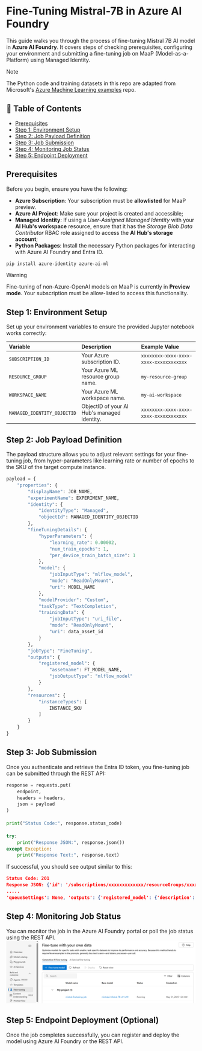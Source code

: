 # Fine-Tuning Mistral-7B in Azure AI Foundry

This guide walks you through the process of fine-tuning Mistral 7B AI model in **Azure AI Foundry**. It covers steps of checking prerequisites, configuring your environment and submitting a fine-tuning job on MaaP (Model-as-a-Platform) using Managed Identity.

> [!NOTE]
> The Python code and training datasets in this repo are adapted from Microsoft's [Azure Machine Learning examples](https://github.com/Azure/azureml-examples/tree/main/sdk/python/jobs/finetuning) repo.

## 📑 Table of Contents
- [Prerequisites](#prerequisites)
- [Step 1: Environment Setup](#step-1-environment-setup)
- [Step 2: Job Payload Definition](#step-2-job-payload-definition)
- [Step 3: Job Submission](#step-3-job-submission)
- [Step 4: Monitoring Job Status](#step-4-monitoring-job-status)
- [Step 5: Endpoint Deployment](#step-5-endpoint-deployment-optional)

## Prerequisites
Before you begin, ensure you have the following:
- **Azure Subscription**: Your subscription must be **allowlisted** for MaaP preview.
- **Azure AI Project**: Make sure your project is created and accessible;
- **Managed Identity**: If using a *User-Assigned Managed Identity* with your **AI Hub's workspace** resource, ensure that it has the *Storage Blob Data Contributor* RBAC role assigned to access the **AI Hub's storage account**;
- **Python Packages**: Install the necessary Python packages for interacting with Azure AI Foundry and Entra ID.
``` PowerShell
pip install azure-identity azure-ai-ml
```

> [!WARNING]
> Fine-tuning of non-Azure-OpenAI models on MaaP is currently in **Preview mode**. Your subscription must be allow-listed to access this functionality.

## Step 1: Environment Setup
Set up your environment variables to ensure the provided Jupyter notebook works correctly:

| Variable                   | Description                                 | Example Value                                  |
| :------------------------- | :------------------------------------------ | :--------------------------------------------- |
| `SUBSCRIPTION_ID`          | Your Azure subscription ID.                 | `xxxxxxxx-xxxx-xxxx-xxxx-xxxxxxxxxxxx`         |
| `RESOURCE_GROUP`           | Your Azure ML resource group name.          | `my-resource-group`                            |
| `WORKSPACE_NAME`           | Your Azure ML workspace name.               | `my-ai-workspace`                              |
| `MANAGED_IDENTITY_OBJECTID`| ObjectID of your AI Hub's managed identity. | `xxxxxxxx-xxxx-xxxx-xxxx-xxxxxxxxxxxx`         |

## Step 2: Job Payload Definition
The payload structure allows you to adjust relevant settings for your fine-tuning job, from hyper-parameters like learning rate or number of epochs to the SKU of the target compute instance.

``` Python
payload = {
    "properties": {
        "displayName": JOB_NAME,
        "experimentName": EXPERIMENT_NAME,
        "identity": {
            "identityType": "Managed",
            "objectId": MANAGED_IDENTITY_OBJECTID
        },
        "fineTuningDetails": {
            "hyperParameters": {
                "learning_rate": 0.00002,
                "num_train_epochs": 1,
                "per_device_train_batch_size": 1
            },
            "model": {
                "jobInputType": "mlflow_model",
                "mode": "ReadOnlyMount",
                "uri": MODEL_NAME
            },
            "modelProvider": "Custom",
            "taskType": "TextCompletion",
            "trainingData": {
                "jobInputType": "uri_file",
                "mode": "ReadOnlyMount",
                "uri": data_asset_id
            }
        },
        "jobType": "FineTuning",
        "outputs": {
            "registered_model": {
                "assetname": FT_MODEL_NAME,
                "jobOutputType": "mlflow_model"
            }
        },
        "resources": {
            "instanceTypes": [
                INSTANCE_SKU
            ]
        }
    }
}
```

## Step 3: Job Submission
Once you authenticate and retrieve the Entra ID token, you fine-tuning job can be submitted through the REST API:
``` Python
response = requests.put(
    endpoint,
    headers = headers,
    json = payload
)

print("Status Code:", response.status_code)

try:
    print("Response JSON:", response.json())
except Exception:
    print("Response Text:", response.text)
```
If successful, you should see output similar to this:
``` JSON
Status Code: 201
Response JSON: {'id': '/subscriptions/xxxxxxxxxxxxx/resourceGroups/xxxxxxxxxxx/providers/Microsoft.MachineLearningServices/workspaces/xxxxxxxxxxx/jobs/mistral-finetuning-job', 'name': 'mistral-finetuning-job', 'type': 'Microsoft.MachineLearningServices/workspaces/jobs', 'properties': {'description': None, 'tags': {}, 'properties': {'PipelineType': 'FineTuning', 'original_model_id': 'azureml://registries/azureml/models/mistralai-Mistral-7B-v01/versions/19', 'azureml.ModelName': 'mistralai-Mistral-7B-v01', 'azureml.PipelineType': 'FineTuning', 'azureml.original_model_id': 'azureml://registries/azureml/models/mistralai-Mistral-7B-v01/versions/19',
.....
'queueSettings': None, 'outputs': {'registered_model': {'description': None, 'uri': None, 'assetName': 'Mistral-7B-v01-Finetune', 'mode': 'ReadWriteMount', 'jobOutputType': 'mlflow_model'}}}, 'systemData': {'createdAt': '2025-05-21T00:20:48.3840162+00:00', 'createdBy': 'Laziz Turakulov', 'createdByType': 'User'}}
```

## Step 4: Monitoring Job Status
You can monitor the job in the Azure AI Foundry portal or poll the job status using the REST API.
![Mistral_FT_JobProgress](images/Mistral_FT_JobProgress.png)

## Step 5: Endpoint Deployment (Optional)
Once the job completes successfully, you can register and deploy the model using Azure AI Foundry or the REST API.
